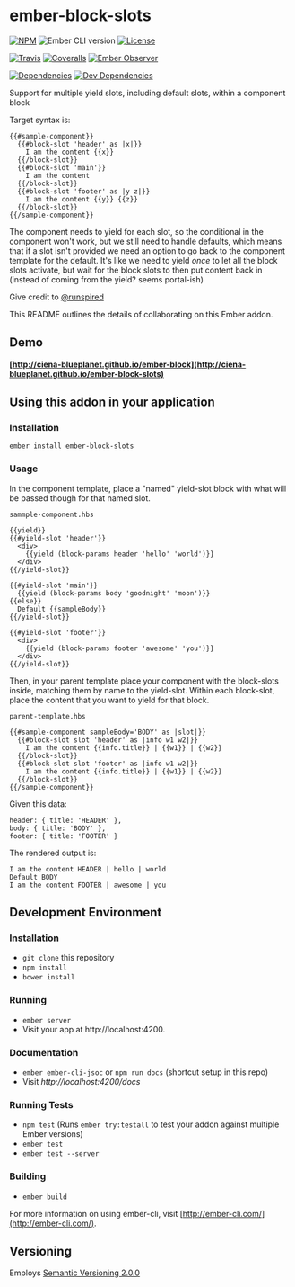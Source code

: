 [ci-img]: https://img.shields.io/travis/ciena-blueplanet/ember-block-slots.svg "Travis CI Build Status"
[ci-url]: https://travis-ci.org/ciena-blueplanet/ember-block-slots
[cov-img]: https://img.shields.io/coveralls/ciena-blueplanet/ember-block-slots.svg "Coveralls Code Coverage"
[cov-url]: https://coveralls.io/github/ciena-blueplanet/ember-block-slots
[npm-img]: https://img.shields.io/npm/v/ember-block-slots.svg "NPM Version"
[npm-url]: https://www.npmjs.com/package/ember-block-slots
[lic-img]: https://img.shields.io/npm/l/ember-block-slots.svg
[lic-url]: LICENSE.md
[dep-img]: https://img.shields.io/david/ciena-blueplanet/ember-block-slots.svg
[dep-url]: https://david-dm.org/ciena-blueplanet/ember-block-slots
[devdep-img]: https://img.shields.io/david/dev/ciena-blueplanet/ember-block-slots.svg
[devdep-url]: https://david-dm.org/ciena-blueplanet/ember-block-slots#info=devDependencies
[eo-img]: https://emberobserver.com/badges/ember-block-slots.svg
[eo-url]: https://emberobserver.com/addons/ember-block-slots
[embercli-url]: https://embadge.io/v1/ciena-blueplanet/ember-block-slots/master/ember-cli.svg

# ember-block-slots <br />

[![NPM][npm-img]][npm-url] ![Ember CLI version][embercli-url] [![License][lic-img]][lic-url]

[![Travis][ci-img]][ci-url] [![Coveralls][cov-img]][cov-url] [![Ember Observer][eo-img]][eo-url]

[![Dependencies][dep-img]][dep-url] [![Dev Dependencies][devdep-img]][devdep-url]

Support for multiple yield slots, including default slots, within a component block

Target syntax is:

```
{{#sample-component}}
  {{#block-slot 'header' as |x|}}
    I am the content {{x}}
  {{/block-slot}}
  {{#block-slot 'main'}}
    I am the content
  {{/block-slot}}
  {{#block-slot 'footer' as |y z|}}
    I am the content {{y}} {{z}}
  {{/block-slot}}
{{/sample-component}}
```

The component needs to yield for each slot, so the conditional in the component won't work, but we still need to handle defaults, which means that if a slot isn't provided we need an option to go back to the component template for the default.  It's like we need to yield *once* to let all the block slots activate, but wait for the block slots to then put content back in (instead of coming from the yield? seems portal-ish)

Give credit to [@runspired](https://twitter.com/Runspired)

This README outlines the details of collaborating on this Ember addon.

## Demo

**[http://ciena-blueplanet.github.io/ember-block](http://ciena-blueplanet.github.io/ember-block-slots)**

## Using this addon in your application

### Installation

    ember install ember-block-slots

### Usage

In the component template, place a "named" yield-slot block with what will be passed though for that named slot.


```
sammple-component.hbs

{{yield}}
{{#yield-slot 'header'}}
  <div>
    {{yield (block-params header 'hello' 'world')}}
  </div>
{{/yield-slot}}

{{#yield-slot 'main'}}
  {{yield (block-params body 'goodnight' 'moon')}}
{{else}}
  Default {{sampleBody}}
{{/yield-slot}}

{{#yield-slot 'footer'}}
  <div>
    {{yield (block-params footer 'awesome' 'you')}}
  </div>
{{/yield-slot}}
```

Then, in your parent template place your component with the block-slots inside, matching them by name to the yield-slot. Within each block-slot, place the content that you want to yield for that block.

```
parent-template.hbs

{{#sample-component sampleBody='BODY' as |slot|}}
  {{#block-slot slot 'header' as |info w1 w2|}}
    I am the content {{info.title}} | {{w1}} | {{w2}}
  {{/block-slot}}
  {{#block-slot slot 'footer' as |info w1 w2|}}
    I am the content {{info.title}} | {{w1}} | {{w2}}
  {{/block-slot}}
{{/sample-component}}
```

Given this data:

```
header: { title: 'HEADER' },
body: { title: 'BODY' },
footer: { title: 'FOOTER' }
```

The rendered output is:

```
I am the content HEADER | hello | world
Default BODY
I am the content FOOTER | awesome | you
```

## Development Environment

### Installation

* `git clone` this repository
* `npm install`
* `bower install`

### Running

* `ember server`
* Visit your app at http://localhost:4200.

### Documentation

* `ember ember-cli-jsoc` or `npm run docs` (shortcut setup in this repo)
* Visit *http://localhost:4200/docs*

### Running Tests

* `npm test` (Runs `ember try:testall` to test your addon against multiple Ember versions)
* `ember test`
* `ember test --server`

### Building

* `ember build`

For more information on using ember-cli, visit [http://ember-cli.com/](http://ember-cli.com/).

## Versioning

Employs [Semantic Versioning 2.0.0](http://semver.org/)
